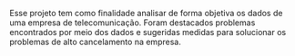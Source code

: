 Esse projeto tem como finalidade analisar de forma objetiva os dados de uma empresa de telecomunicação. 
Foram destacados problemas encontrados por meio dos dados e sugeridas medidas para solucionar os problemas de alto cancelamento na empresa.

